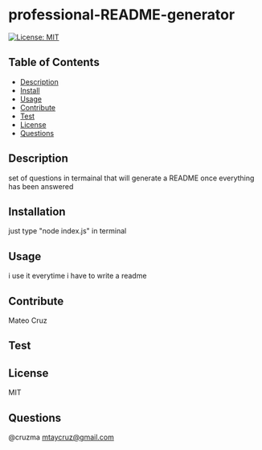 # professional-README-generator
  
  [![License: MIT](https://img.shields.io/badge/License-GPL%20v2-blue.svg)](https://img.shields.io/badge/License-GPL%20v2-blue.svg)

  ## Table of Contents
  - [Description](#description)
  - [Install](#install)
  - [Usage](#usage)
  - [Contribute](#contribute)
  - [Test](#test)
  - [License](#license)
  - [Questions](#questions)

  ## Description
  set of questions in termainal that will generate a README once everything has been answered

  ## Installation
  just type "node index.js" in terminal

  ## Usage
  i use it everytime i have to write a readme

  ## Contribute
  Mateo Cruz

  ## Test
  

  ## License
  MIT

  ## Questions
  @cruzma
  mtaycruz@gmail.com

  
